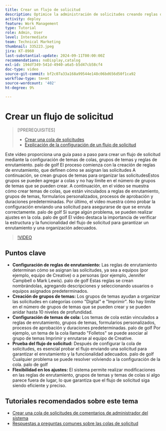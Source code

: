 ```yaml
---
title: Crear un flujo de solicitud
description: Optimice la administración de solicitudes creando reglas de enrutamiento para asignaciones eficientes, organizando solicitudes con grupos de temas anidados, vinculando temas de colas a flujos de trabajo, probando la funcionalidad de flujo de solicitudes y realizando ajustes flexibles para garantizar la precisión y la eficacia.
activity: deploy
feature: Work Management
type: Tutorial
role: Admin, User
level: Intermediate
team: Technical Marketing
thumbnail: 335223.jpeg
jira: KT-8960
last-substantial-update: 2024-09-11T00:00:00Z
recommendations: noDisplay,catalog
exl-id: 194df349-541d-4940-a6a5-b5d47cb58cf4
doc-type: video
source-git-commit: bf2c07a33a168a99544e148c06bd656d50f1ca92
workflow-type: tm+mt
source-wordcount: '402'
ht-degree: 9%

---
```


# Crear un flujo de solicitud

>[!PREREQUISITES]
>
>* [Crear una cola de solicitudes](/help/manage-work/request-queues/create-a-request-queue.md)
>* [Explicación de la configuración de un flujo de solicitud](/help/manage-work/request-queues/understand-settings-for-a-flow-request.md)

Este vídeo proporciona una guía paso a paso para crear un flujo de solicitud mediante la configuración de temas de colas, grupos de temas y reglas de enrutamiento. palo de golf El proceso comienza con la creación de reglas de enrutamiento, que definen cómo se asignan las solicitudes&#x200B; A continuación, se crean grupos de temas para organizar las solicitudes&#x200B; Estos grupos se pueden agregar a colas y no hay límite en el número de grupos de temas que se pueden crear.
A continuación, en el vídeo se muestra cómo crear temas de colas, que están vinculados a reglas de enrutamiento, grupos de temas, formularios personalizados, procesos de aprobación y duraciones predeterminadas.
Por último, el vídeo muestra cómo probar la configuración enviando una solicitud para asegurarse de que se enruta correctamente. palo de golf Si surge algún problema, se pueden realizar ajustes en la cola. palo de golf El vídeo destaca la importancia de verificar la estructura y la funcionalidad del flujo de solicitud para garantizar un enrutamiento y una organización adecuados.

>[!VIDEO](https://video.tv.adobe.com/v/335223/?quality=12&learn=on)

## Puntos clave

* **Configuración de reglas de enrutamiento:** Las reglas de enrutamiento determinan cómo se asignan las solicitudes, ya sea a equipos (por ejemplo, equipo de Creative) o a personas (por ejemplo, Jennifer Campbell o Mark Lewis). palo de golf Estas reglas se crean nombrándolas, agregando descripciones y seleccionando usuarios o equipos asignados predeterminados.
* **Creación de grupos de temas:** Los grupos de temas ayudan a organizar las solicitudes en categorías como &quot;Digital&quot; e &quot;Imprimir&quot;. No hay límite en el número de grupos de temas que se pueden crear y se pueden anidar hasta 10 niveles de profundidad.
* **Configuración de temas de cola:** Los temas de cola están vinculados a reglas de enrutamiento, grupos de temas, formularios personalizados, procesos de aprobación y duraciones predeterminadas. palo de golf Por ejemplo, un tema de la cola llamado &quot;Folletos&quot; se puede asociar al grupo de temas Imprimir y enrutarse al equipo de Creative.
* **Prueba del flujo de solicitud:** Después de configurar la cola de solicitudes, es esencial probar el flujo enviando una solicitud para garantizar el enrutamiento y la funcionalidad adecuados. palo de golf Cualquier problema se puede resolver volviendo a la configuración de la cola. palo de golf
* **Flexibilidad en los ajustes:** El sistema permite realizar modificaciones en las reglas de enrutamiento, grupos de temas y temas de colas si algo parece fuera de lugar, lo que garantiza que el flujo de solicitud siga siendo eficiente y preciso.


## Tutoriales recomendados sobre este tema

* [Crear una cola de solicitudes de comentarios de administrador del sistema](/help/manage-work/request-queues/create-a-system-admin-feedback-request-queue.md)
* [Respuestas a preguntas comunes sobre las colas de solicitud](/help/manage-work/request-queues/request-queue-faq.md)


